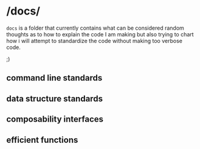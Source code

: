 # /docs/

`docs` is a folder that currently contains what can be considered random thoughts
as to how to explain the code I am making but also trying to chart how i will
attempt to standardize the code without making too verbose code.

;)

## command line standards

## data structure standards

## composability interfaces

## efficient functions


